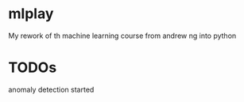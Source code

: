 # mlplay
My rework of th machine learning course from andrew ng into python
# TODOs
anomaly detection started